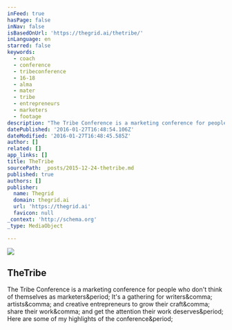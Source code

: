 ```yaml
---
inFeed: true
hasPage: false
inNav: false
isBasedOnUrl: 'https://thegrid.ai/thetribe/'
inLanguage: en
starred: false
keywords:
  - coach
  - conference
  - tribeconference
  - 16-18
  - alma
  - mater
  - tribe
  - entrepreneurs
  - marketers
  - footage
description: "The Tribe Conference is a marketing conference for people who don't think of themselves as marketers. It's a gathering for writers, artists, and creative entrepreneurs to grow their craft, share their work, and get the attention their work deserves. Here are some of my highlights of the conference."
datePublished: '2016-01-27T16:48:54.106Z'
dateModified: '2016-01-27T16:48:45.585Z'
author: []
related: []
app_links: []
title: TheTribe
sourcePath: _posts/2015-12-24-thetribe.md
published: true
authors: []
publisher:
  name: Thegrid
  domain: thegrid.ai
  url: 'https://thegrid.ai'
  favicon: null
_context: 'http://schema.org'
_type: MediaObject

---
```

![](https://the-grid-user-content.s3-us-west-2.amazonaws.com/f7c19698-3d65-4722-8fad-5f9a2e84067b.png)

<article style=""><h1>TheTribe</h1><p>The Tribe Conference is a marketing conference for people who don't think of themselves as marketers&amp;period; It's a gathering for writers&amp;comma; artists&amp;comma; and creative entrepreneurs to grow their craft&amp;comma; share their work&amp;comma; and get the attention their work deserves&amp;period; Here are some of my highlights of the conference&amp;period;</p></article>